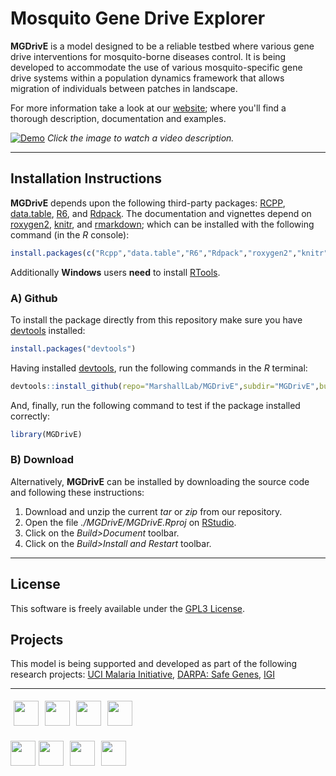 # Mosquito Gene Drive Explorer


**MGDrivE** is a model designed to be a reliable testbed where various gene drive interventions for mosquito-borne diseases control. It is being developed to accommodate the use of various mosquito-specific gene drive systems within a population dynamics framework that allows migration of individuals between patches in landscape.

For more information take a look at our <a href="https://marshalllab.github.io/MGDrivE/">website</a>; where you'll find a thorough description, documentation and examples.


[![Demo](https://marshalllab.github.io/MGDrivE/images/crispr.jpg)](https://www.youtube.com/watch?time_continue=3&v=sZXuUtToszw)
_Click the image to watch a video description._

<hr>


## Installation Instructions

**MGDrivE** depends upon the following third-party packages: [RCPP](https://cran.r-project.org/web/packages/Rcpp/index.html), [data.table](https://cran.r-project.org/web/packages/data.table/index.html), [R6](https://cran.r-project.org/web/packages/R6/index.html), and [Rdpack](https://cran.r-project.org/web/packages/Rdpack/index.html). The documentation and vignettes depend on [roxygen2](https://cran.r-project.org/web/packages/roxygen2/index.html), [knitr](https://cran.r-project.org/web/packages/knitr/index.html), and [rmarkdown](https://cran.r-project.org/web/packages/rmarkdown/index.html); which can be installed with the following command (in the _R_ console):

```R
install.packages(c("Rcpp","data.table","R6","Rdpack","roxygen2","knitr","rmarkdown"))
```

Additionally **Windows** users **need** to install [RTools](https://cran.r-project.org/bin/windows/Rtools/).

### A) Github

To install the package directly from this repository make sure you have [devtools](https://cran.r-project.org/web/packages/devtools/index.html) installed:

```R
install.packages("devtools")
```

Having installed [devtools](https://cran.r-project.org/web/packages/devtools/index.html), run the following commands in the _R_ terminal:

```R
devtools::install_github(repo="MarshallLab/MGDrivE",subdir="MGDrivE",build_opts = c("--no-resave-data", "--no-manual"))
```

And, finally, run the following command to test if the package installed correctly:

```R
library(MGDrivE)
```

### B) Download

Alternatively, __MGDrivE__ can be installed by downloading the source code and following these instructions:

1. Download and unzip the current _tar_ or _zip_ from our repository.
2. Open the file _./MGDrivE/MGDrivE.Rproj_ on [RStudio](https://www.rstudio.com/).
3. Click on the _Build>Document_ toolbar.
4. Click on the _Build>Install and Restart_ toolbar.

<hr>

## License

This software is freely available under the [GPL3 License](https://www.gnu.org/licenses/gpl-3.0.en.html).


## Projects

This model is being supported and developed as part of the following research projects: [UCI Malaria Initiative](https://news.uci.edu/7517/05/08/uci-establishes-malaria-initiative-to-fight-deadly-disease-in-africa/), [DARPA: Safe Genes](https://www.darpa.mil/program/safe-genes), [IGI](https://innovativegenomics.org/)

<hr>

<img src="https://marshalllab.github.io/MGDrivE/images/berkeley.jpg" height="40px" align="middle" vspace="5" hspace="5"><img src="https://marshalllab.github.io/MGDrivE/images/UCI.png" height="40px" align="middle" vspace="5" hspace="5"><img src="https://marshalllab.github.io/MGDrivE/images/UCD.jpg" height="40px" align="middle" vspace="5" hspace="5"><img src="https://marshalllab.github.io/MGDrivE/images/UCSD.png" height="40px" align="middle" vspace="5" hspace="5">

<img src="https://marshalllab.github.io/MGDrivE/images/UCLA.png" height="40px" align="middle" vspace="5"><img src="https://marshalllab.github.io/MGDrivE/images/JPL.png" height="40px" align="middle" vspace="5" hspace="5"><img src="https://marshalllab.github.io/MGDrivE/images/IGI.png" height="40px" align="middle" vspace="5" hspace="5"><img src="https://marshalllab.github.io/MGDrivE/images/DARPA.jpg" height="40px" align="middle" vspace="5" hspace="5">
